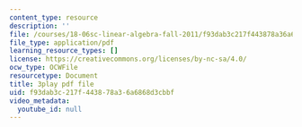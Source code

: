 ```yaml
---
content_type: resource
description: ''
file: /courses/18-06sc-linear-algebra-fall-2011/f93dab3c217f443878a36a6868d3cbbf_TX_vooSnhm8.pdf
file_type: application/pdf
learning_resource_types: []
license: https://creativecommons.org/licenses/by-nc-sa/4.0/
ocw_type: OCWFile
resourcetype: Document
title: 3play pdf file
uid: f93dab3c-217f-4438-78a3-6a6868d3cbbf
video_metadata:
  youtube_id: null
---
```

